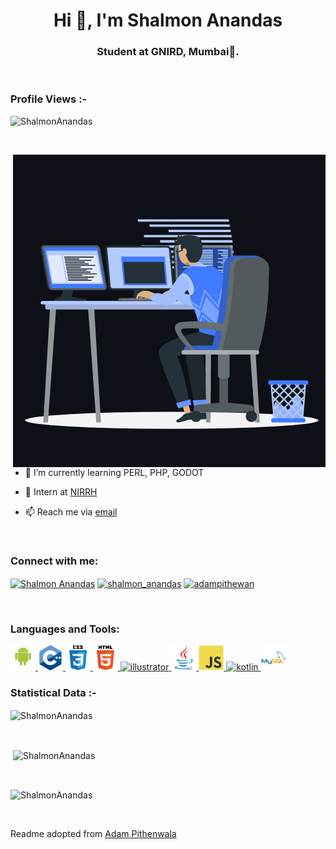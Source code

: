 <h1 align="center">Hi 👋, I'm Shalmon Anandas</h1>
<h3 align="center">Student at GNIRD, Mumbai🌟.</h3>

<br>

<p align="right"> <h3>Profile Views :-</h3> <img src="https://komarev.com/ghpvc/?username=ShalmonAnandas&style=flat-square"
    alt="ShalmonAnandas" /> 
  </p>
  
  <br>
  
<p><img align="right" src="https://github.com/ShalmonAnandas/ShalmonAnandas/blob/main/animation_500_kxa883sd.gif" alt="adam-pw" /></p>

- 🌱 I’m currently learning PERL, PHP, GODOT

- 💼 Intern at [NIRRH](https://nirrh.res.in/)

- 📫 Reach me via [email](nashalanandas@gmail.com)
<br>
<h3 align="left">Connect with me:</h3>
<p align="left">
  <a href="https://www.linkedin.com/in/shalmon-anandas-466845206/" target="blank"><img align="center"
      src="https://raw.githubusercontent.com/rahuldkjain/github-profile-readme-generator/master/src/images/icons/Social/linked-in-alt.svg"
      alt="Shalmon Anandas" height="30" width="40" /></a>
  <a href="https://www.instagram.com/shalmon_anandas/" target="blank"><img align="center"
      src="https://raw.githubusercontent.com/rahuldkjain/github-profile-readme-generator/master/src/images/icons/Social/instagram.svg"
      alt="shalmon_anandas" height="30" width="40" /></a>
 <a href="https://www.twitch.tv/shalmonanandas" target="blank"><img align="center"
      src="https://raw.githubusercontent.com/rahuldkjain/github-profile-readme-generator/master/src/images/icons/Social/twitch.svg"
      alt="adampithewan" height="30" width="40" /></a>
</p>

<br>

<h3 align="left">Languages and Tools:</h3>
<p align="left"> 
<a href="https://developer.android.com" target="_blank" rel="noreferrer"> <img
      src="https://raw.githubusercontent.com/devicons/devicon/master/icons/android/android-original-wordmark.svg"
      alt="android" width="40" height="40" /> </a>      
<a href="https://www.w3schools.com/cpp/" target="_blank" rel="noreferrer">
    <img src="https://raw.githubusercontent.com/devicons/devicon/master/icons/cplusplus/cplusplus-original.svg"
      alt="cplusplus" width="40" height="40" /> </a> 
<a href="https://www.w3schools.com/css/" target="_blank"
    rel="noreferrer"> <img
      src="https://raw.githubusercontent.com/devicons/devicon/master/icons/css3/css3-original-wordmark.svg" alt="css3"
      width="40" height="40" /> </a> 
<a href="https://www.w3.org/html/" target="_blank" rel="noreferrer"> <img
      src="https://raw.githubusercontent.com/devicons/devicon/master/icons/html5/html5-original-wordmark.svg"
      alt="html5" width="40" height="40" /> </a> 
<a href="https://www.adobe.com/in/products/illustrator.html"
    target="_blank" rel="noreferrer"> <img
      src="https://www.vectorlogo.zone/logos/adobe_illustrator/adobe_illustrator-icon.svg" alt="illustrator" width="40"
      height="40" /> </a> 
<a href="https://www.java.com" target="_blank" rel="noreferrer"> <img
      src="https://raw.githubusercontent.com/devicons/devicon/master/icons/java/java-original.svg" alt="java" width="40"
      height="40" /> </a> 
<a href="https://developer.mozilla.org/en-US/docs/Web/JavaScript" target="_blank"
    rel="noreferrer"> <img
      src="https://raw.githubusercontent.com/devicons/devicon/master/icons/javascript/javascript-original.svg"
      alt="javascript" width="40" height="40" /> </a> 
<a href="https://kotlinlang.org" target="_blank" rel="noreferrer">
    <img src="https://www.vectorlogo.zone/logos/kotlinlang/kotlinlang-icon.svg" alt="kotlin" width="40" height="40" />
  </a> <a href="https://www.mysql.com/" target="_blank" rel="noreferrer"> <img
      src="https://raw.githubusercontent.com/devicons/devicon/master/icons/mysql/mysql-original-wordmark.svg"
      alt="mysql" width="40" height="40" /> </a> </a> 
      
<br>

<h3>Statistical Data :-</h3>
<p><img align="center"
    src="https://github-readme-stats.vercel.app/api/top-langs?username=ShalmonAnandas&show_icons=true&locale=en&bg_color=0d1117&text_color=ffffff&layout=compact"
    alt="ShalmonAnandas" 
    bg_color=#808080/></p>

<br>

<p>&nbsp;<img align="center" src="https://github-readme-stats.vercel.app/api?username=ShalmonAnandas&show_icons=true&locale=en&bg_color=0d1117&text_color=ffffff&repo=convoychat"
    alt="ShalmonAnandas" /></p>

<br>

<p><img align="center" src="https://github-readme-streak-stats.herokuapp.com/?user=ShalmonAnandas&theme=dark&background=0d1117&date_format=M%20j%5B%2C%20Y%5D" alt="ShalmonAnandas" /></p>
      
<p align="left"> <a href="https://twitter.com/" target="blank"><img
      src="https://img.shields.io/twitter/follow/?logo=twitter&style=for-the-badge" alt="" /></a> </p>

Readme adopted from [Adam Pithenwala](https://github.com/Adam-pw)
